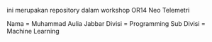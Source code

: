 ini merupakan repository dalam workshop OR14 Neo Telemetri

Nama = Muhammad Aulia Jabbar
Divisi = Programming
Sub Divisi = Machine Learning